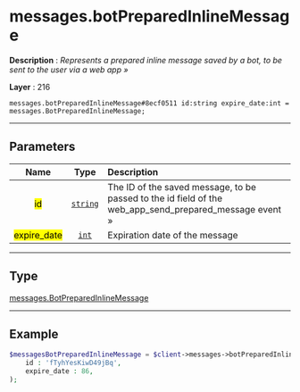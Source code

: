 # messages.botPreparedInlineMessage

**Description** : *Represents a prepared inline message saved by a bot, to be sent to the user via a web app &raquo;*

**Layer** : 216

```tl
messages.botPreparedInlineMessage#8ecf0511 id:string expire_date:int = messages.BotPreparedInlineMessage;
```

---

## Parameters

| Name | Type | Description |
| :---: | :---: | :--- |
| <mark>id</mark> | [`string`](type/string) | The ID of the saved message, to be passed to the id field of the web_app_send_prepared_message event » |
| <mark>expire_date</mark> | [`int`](type/int) | Expiration date of the message |

---

## Type

[messages.BotPreparedInlineMessage](type/messages.BotPreparedInlineMessage)

---

## Example

```php
$messagesBotPreparedInlineMessage = $client->messages->botPreparedInlineMessage(
	id : 'fTyhYesKiwD49jBq',
	expire_date : 86,
);
```